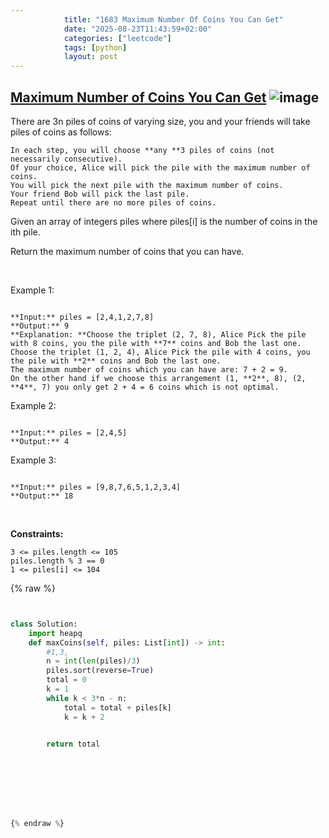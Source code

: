 ```yaml
---
            title: "1683 Maximum Number Of Coins You Can Get"
            date: "2025-08-23T11:43:59+02:00"
            categories: ["leetcode"]
            tags: [python]
            layout: post
---
```

            
## [Maximum Number of Coins You Can Get](https://leetcode.com/problems/maximum-number-of-coins-you-can-get) ![image](https://img.shields.io/badge/Difficulty-Medium-orange)

There are 3n piles of coins of varying size, you and your friends will take piles of coins as follows:

	In each step, you will choose **any **3 piles of coins (not necessarily consecutive).
	Of your choice, Alice will pick the pile with the maximum number of coins.
	You will pick the next pile with the maximum number of coins.
	Your friend Bob will pick the last pile.
	Repeat until there are no more piles of coins.

Given an array of integers piles where piles[i] is the number of coins in the ith pile.

Return the maximum number of coins that you can have.

 

Example 1:

```

**Input:** piles = [2,4,1,2,7,8]
**Output:** 9
**Explanation: **Choose the triplet (2, 7, 8), Alice Pick the pile with 8 coins, you the pile with **7** coins and Bob the last one.
Choose the triplet (1, 2, 4), Alice Pick the pile with 4 coins, you the pile with **2** coins and Bob the last one.
The maximum number of coins which you can have are: 7 + 2 = 9.
On the other hand if we choose this arrangement (1, **2**, 8), (2, **4**, 7) you only get 2 + 4 = 6 coins which is not optimal.

```

Example 2:

```

**Input:** piles = [2,4,5]
**Output:** 4

```

Example 3:

```

**Input:** piles = [9,8,7,6,5,1,2,3,4]
**Output:** 18

```

 

**Constraints:**

	3 <= piles.length <= 105
	piles.length % 3 == 0
	1 <= piles[i] <= 104

{% raw %}


```python


class Solution:
    import heapq 
    def maxCoins(self, piles: List[int]) -> int:
        #1,3,
        n = int(len(piles)/3)
        piles.sort(reverse=True)
        total = 0
        k = 1
        while k < 3*n - n:
            total = total + piles[k]
            k = k + 2


        return total





        


{% endraw %}
```
